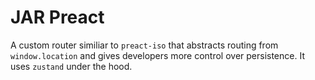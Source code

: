 # JAR Preact
A custom router similiar to `preact-iso` that abstracts routing from `window.location` and gives developers more control over persistence. It uses `zustand` under the hood.
